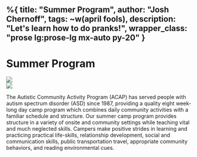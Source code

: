 %{
  title: "Summer Program",
  author: "Josh Chernoff",
  tags: ~w(april fools),
  description: "Let's learn how to do pranks!",
  wrapper_class: "prose lg:prose-lg mx-auto py-20"
}
---

# Summer Program

<div class="grid grid-cols-1 md:grid-cols-2 gap-4">
    <div>
        <img class="h-auto max-w-full" src="/images/summer-1.jpg">
    </div>
    <div>
        <img class="h-auto max-w-full" src="/images/summer-2.jpg">
    </div>
</div>

The Autistic Community Activity Program (ACAP) has served people with autism spectrum disorder (ASD) since 1987, providing a quality eight week-long day camp program which combines daily community activities with a familiar schedule and structure. Our summer camp program provides structure in a variety of onsite and community settings while teaching vital and much neglected skills. Campers make positive strides in learning and practicing practical life-skills, relationship development, social and communication skills, public transportation travel, appropriate community behaviors, and reading environmental cues. 